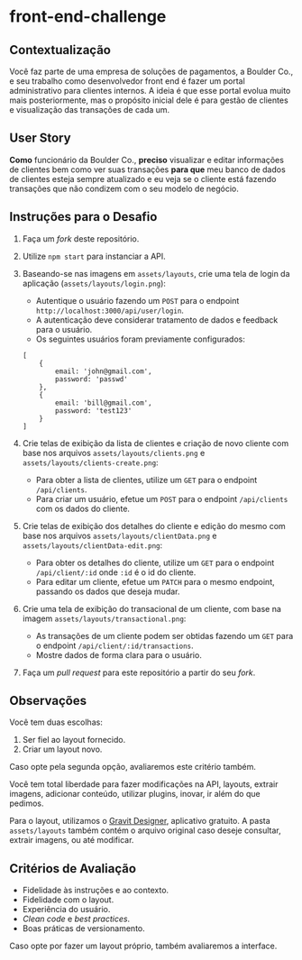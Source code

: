 # front-end-challenge

## Contextualização

Você faz parte de uma empresa de soluções de pagamentos, a Boulder Co., e seu trabalho como desenvolvedor front end é fazer um portal administrativo para clientes internos. A ideia é que esse portal evolua muito mais posteriormente, mas o propósito inicial dele é para gestão de clientes e visualização das transações de cada um.

## User Story

**Como** funcionário da Boulder Co., **preciso** visualizar e editar informações de clientes bem como ver suas transações **para que** meu banco de dados de clientes esteja sempre atualizado e eu veja se o cliente está fazendo transações que não condizem com o seu modelo de negócio.

## Instruções para o Desafio

1. Faça um _fork_ deste repositório.

2. Utilize `npm start` para instanciar a API.

3. Baseando-se nas imagens em `assets/layouts`, crie uma tela de login da aplicação (`assets/layouts/login.png`):
    - Autentique o usuário fazendo um `POST` para o endpoint `http://localhost:3000/api/user/login`.
    - A autenticação deve considerar tratamento de dados e feedback para o usuário.
    - Os seguintes usuários foram previamente configurados:
    ```
    [
        {
            email: 'john@gmail.com',
            password: 'passwd'
        },
        {
            email: 'bill@gmail.com',
            password: 'test123'
        }
    ]
    ```

4. Crie telas de exibição da lista de clientes e criação de novo cliente com base nos arquivos `assets/layouts/clients.png` e `assets/layouts/clients-create.png`:
    - Para obter a lista de clientes, utilize um `GET` para o endpoint `/api/clients`.
    - Para criar um usuário, efetue um `POST` para o endpoint `/api/clients` com os dados do cliente.

5. Crie telas de exibição dos detalhes do cliente e edição do mesmo com base nos arquivos `assets/layouts/clientData.png` e `assets/layouts/clientData-edit.png`:
    - Para obter os detalhes do cliente, utilize um `GET` para o endpoint `/api/client/:id` onde `:id` é o id do cliente.
    - Para editar um cliente, efetue um `PATCH` para o mesmo endpoint, passando os dados que deseja mudar.

6. Crie uma tela de exibição do transacional de um cliente, com base na imagem `assets/layouts/transactional.png`:
    - As transações de um cliente podem ser obtidas fazendo um `GET` para o endpoint `/api/client/:id/transactions`.
    - Mostre dados de forma clara para o usuário.

7. Faça um _pull request_ para este repositório a partir do seu _fork_.

## Observações

Você tem duas escolhas:
1. Ser fiel ao layout fornecido.
2. Criar um layout novo.

Caso opte pela segunda opção, avaliaremos este critério também.

Você tem total liberdade para fazer modificações na API, layouts, extrair imagens, adicionar conteúdo, utilizar plugins, inovar, ir além do que pedimos.

Para o layout, utilizamos o [Gravit Designer](https://www.designer.io/download/), aplicativo gratuito. A pasta `assets/layouts` também contém o arquivo original caso deseje consultar, extrair imagens, ou até modificar.

## Critérios de Avaliação

- Fidelidade às instruções e ao contexto.
- Fidelidade com o layout.
- Experiência do usuário.
- _Clean code_ e _best practices_.
- Boas práticas de versionamento.

Caso opte por fazer um layout próprio, também avaliaremos a interface.